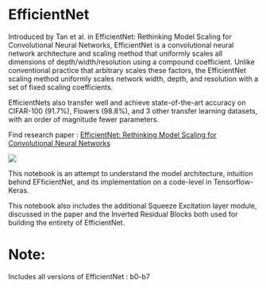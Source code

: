 # EfficientNet

Introduced by Tan et al. in EfficientNet: Rethinking Model Scaling for Convolutional Neural Networks, EfficientNet is a convolutional neural network architecture and scaling method that uniformly scales all dimensions of depth/width/resolution using a compound coefficient. Unlike conventional practice that arbitrary scales these factors, the EfficientNet scaling method uniformly scales network width, depth, and resolution with a set of fixed scaling coefficients.

EfficientNets also transfer well and achieve state-of-the-art accuracy on CIFAR-100 (91.7%), Flowers (98.8%), and 3 other transfer learning datasets, with an order of magnitude fewer parameters.

Find research paper : [EfficientNet: Rethinking Model Scaling for Convolutional Neural Networks](https://arxiv.org/abs/1905.11946)

![](https://raw.githubusercontent.com/tensorflow/tpu/master/models/official/efficientnet/g3doc/params.png)

This notebook is an attempt to understand the model architecture, intuition behind EFficientNet, and its implementation on a code-level in Tensorflow-Keras.

This notebook also includes the additional Squeeze Excitation layer module, discussed in the paper and the Inverted Residual Blocks both used for building the entirety of EfficientNet.

# Note: 
Includes all versions of EfficientNet : b0-b7
